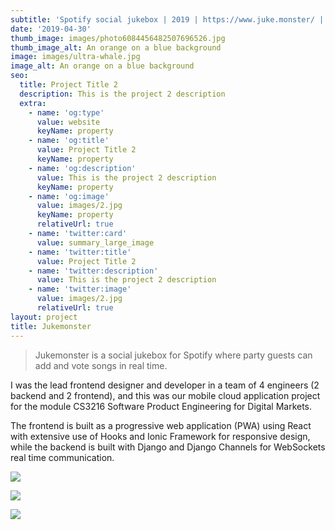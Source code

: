```yaml
---
subtitle: 'Spotify social jukebox | 2019 | https://www.juke.monster/ |'
date: '2019-04-30'
thumb_image: images/photo6084456482507696526.jpg
thumb_image_alt: An orange on a blue background
image: images/ultra-whale.jpg
image_alt: An orange on a blue background
seo:
  title: Project Title 2
  description: This is the project 2 description
  extra:
    - name: 'og:type'
      value: website
      keyName: property
    - name: 'og:title'
      value: Project Title 2
      keyName: property
    - name: 'og:description'
      value: This is the project 2 description
      keyName: property
    - name: 'og:image'
      value: images/2.jpg
      keyName: property
      relativeUrl: true
    - name: 'twitter:card'
      value: summary_large_image
    - name: 'twitter:title'
      value: Project Title 2
    - name: 'twitter:description'
      value: This is the project 2 description
    - name: 'twitter:image'
      value: images/2.jpg
      relativeUrl: true
layout: project
title: Jukemonster
---
```

> Jukemonster is a social jukebox for Spotify where party guests can add and vote songs in real time.

I was the lead frontend designer and developer in a team of 4 engineers (2 backend and 2 frontend), and this was our mobile cloud application project for the module CS3216 Software Product Engineering for Digital Markets.

The frontend is built as a progressive web application (PWA) using React with extensive use of Hooks and Ionic Framework for responsive design, while the backend is built with Django and Django Channels for WebSockets real time communication.

![](/images/photo6084628319854242110.jpg)

![](/images/photo6084449846783224029.jpg)

![](/images/photo6082485564965235175.jpg)
